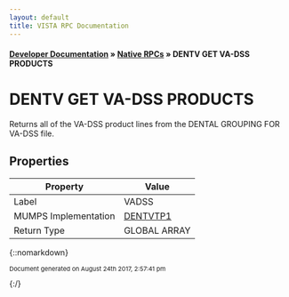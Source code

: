```yaml
---
layout: default
title: VISTA RPC Documentation
---
```


#### [Developer Documentation](../index) &#187; [Native RPCs](TableOfContents) &#187; DENTV GET VA-DSS PRODUCTS<br/>
# DENTV GET VA-DSS PRODUCTS

Returns all of the VA-DSS product lines from the DENTAL GROUPING FOR VA-DSS file.

## Properties

Property | Value
--- | ---
Label | VADSS
MUMPS Implementation | [DENTVTP1](http://code.osehra.org/dox/Routine_DENTVTP1_source.html)
Return Type | GLOBAL ARRAY




{::nomarkdown} <br/><p style="font-size: 11px">Document generated on August 24th 2017, 2:57:41 pm</p>{:/}